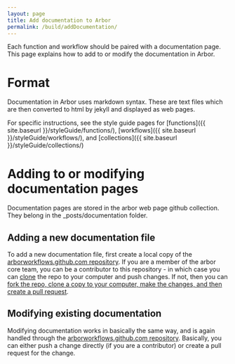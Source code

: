 ```yaml
---
layout: page
title: Add documentation to Arbor
permalink: /build/addDocumentation/
---
```


Each function and workflow should be paired with a documentation page. This page explains how to add to or modify the documentation in Arbor.

# Format

Documentation in Arbor uses markdown syntax. These are text files which are then converted to html by jekyll and displayed as web pages.

For specific instructions, see the style guide pages for [functions]({{ site.baseurl }}/styleGuide/functions/), [workflows]({{ site.baseurl }}/styleGuide/workflows/), and [collections]({{ site.baseurl }}/styleGuide/collections/)

# Adding to or modifying documentation pages

Documentation pages are stored in the arbor web page github collection. They belong in the \_posts/documentation folder.

## Adding a new documentation file

To add a new documentation file, first create a local copy of the [arborworkflows.github.com repository](https://github.com/arborworkflows/arborworkflows.github.com). If you are a member of the arbor core team, you can be a contributor to this repository - in which case you can [clone](https://git-scm.com/docs/git-clone) the repo to your computer and push changes. If not, then you can [fork the repo, clone a copy to your computer, make the changes, and then create a pull request](https://help.github.com/articles/fork-a-repo/).

## Modifying existing documentation

Modifying documentation works in basically the same way, and is again handled through the [arborworkflows.github.com repository](https://github.com/arborworkflows/arborworkflows.github.com). Basically, you can either push a change directly (if you are a contributor) or create a pull request for the change.
